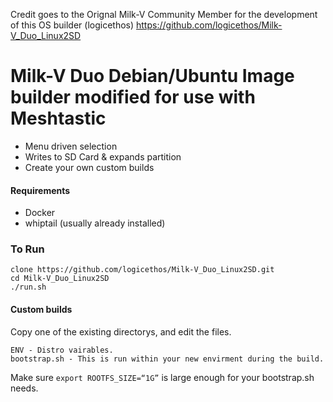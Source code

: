 Credit goes to the Orignal Milk-V Community Member for the development of this OS builder (logicethos)
https://github.com/logicethos/Milk-V_Duo_Linux2SD

# Milk-V Duo Debian/Ubuntu Image builder modified for use with Meshtastic

- Menu driven selection
- Writes to SD Card & expands partition
- Create your own custom builds

#### Requirements
- Docker  
- whiptail (usually already installed)


### To Run
```
clone https://github.com/logicethos/Milk-V_Duo_Linux2SD.git
cd Milk-V_Duo_Linux2SD
./run.sh
```

#### Custom builds
Copy one of the existing directorys, and edit the files.

```
ENV - Distro vairables.
bootstrap.sh - This is run within your new envirment during the build.
```
Make sure `export ROOTFS_SIZE=“1G”` is large enough for your bootstrap.sh needs.
